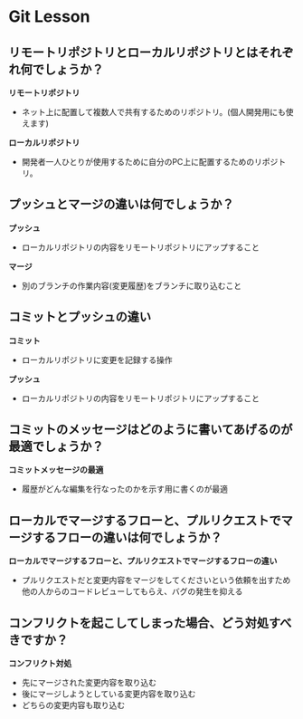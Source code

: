 # Git Lesson

## リモートリポジトリとローカルリポジトリとはそれぞれ何でしょうか？
  **リモートリポジトリ**
  *  ネット上に配置して複数人で共有するためのリポジトリ。(個人開発用にも使えます)

  **ローカルリポジトリ**
  *  開発者一人ひとりが使用するために自分のPC上に配置するためのリポジトリ。


## プッシュとマージの違いは何でしょうか？
  **プッシュ**
  *  ローカルリポジトリの内容をリモートリポジトリにアップすること

  **マージ**
  *  別のブランチの作業内容(変更履歴)をブランチに取り込むこと
## コミットとプッシュの違い
  **コミット**
  *  ローカルリポジトリに変更を記録する操作

  **プッシュ**
  *  ローカルリポジトリの内容をリモートリポジトリにアップすること
## コミットのメッセージはどのように書いてあげるのが最適でしょうか？
  **コミットメッセージの最適**
  *  履歴がどんな編集を行なったのかを示す用に書くのが最適


## ローカルでマージするフローと、プルリクエストでマージするフローの違いは何でしょうか？
  **ローカルでマージするフローと、プルリクエストでマージするフローの違い**
  *  プルリクエストだと変更内容をマージをしてくださいという依頼を出すため他の人からのコードレビューしてもらえ、バグの発生を抑える


## コンフリクトを起こしてしまった場合、どう対処すべきですか？

  **コンフリクト対処**
  *  先にマージされた変更内容を取り込む
  *  後にマージしようとしている変更内容を取り込む
  *  どちらの変更内容も取り込む

